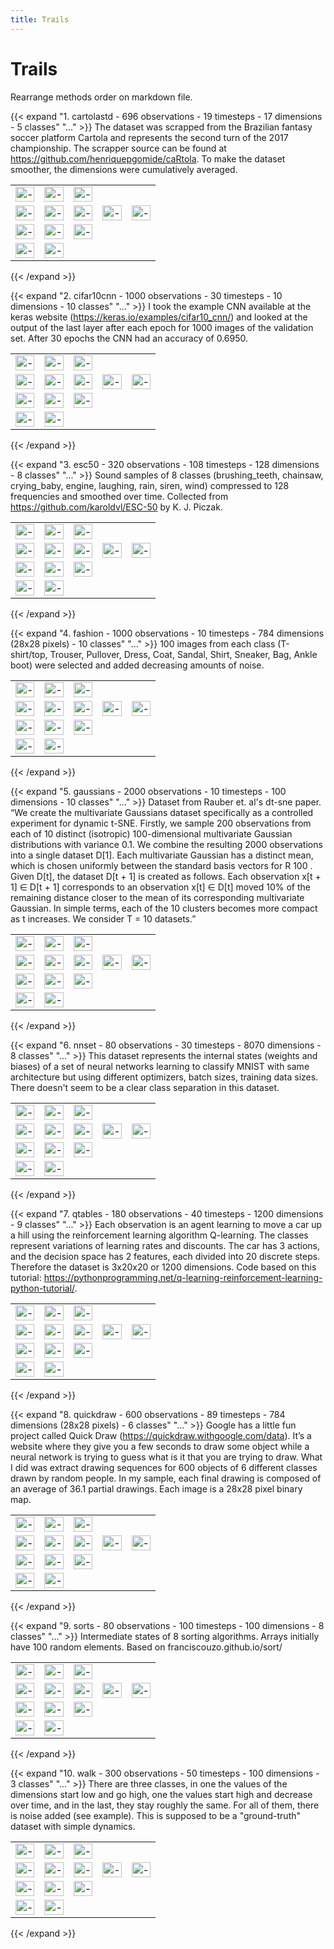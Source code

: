 ```yaml
---
title: Trails
---
```

# Trails

Rearrange methods order on markdown file.

{{< expand "1. cartolastd - 696 observations - 19 timesteps - 17 dimensions - 5 classes" "..." >}}
The dataset was scrapped from the Brazilian fantasy soccer platform Cartola and represents the second turn of the 2017 championship. The scrapper source can be found at https://github.com/henriquepgomide/caRtola. To make the dataset smoother, the dimensions were cumulatively averaged.

<table  width="100%" padding="0" spacing="0" border="0" cellpadding="0" cellspacing="0" style="border-collapse:collapse">
<tr width="100%" padding="0" margin="0">
  <td> <img src="https://github.com/EduardoVernier/guided-dynamic-projections-resources/blob/main/static/trails-cartolastd-pca_s1.png?raw=true" alt="-" style="width:100%">
  <td> <img src="https://github.com/EduardoVernier/guided-dynamic-projections-resources/blob/main/static/trails-cartolastd-tsne_s1_30p.png?raw=true" alt="-" style="width:100%">
  <td> <img src="https://github.com/EduardoVernier/guided-dynamic-projections-resources/blob/main/static/trails-cartolastd-umap_s1_15p.png?raw=true" alt="-" style="width:100%">
  </tr>
  <tr width="100%" padding="0" margin="0">
  <td> <img src="https://github.com/EduardoVernier/guided-dynamic-projections-resources/blob/main/static/trails-cartolastd-AE_10f_10f_2f_50ep.png?raw=true" alt="-" style="width:100%">
  <td> <img src="https://github.com/EduardoVernier/guided-dynamic-projections-resources/blob/main/static/trails-cartolastd-VAE_10f_10f_2f_100ep.png?raw=true" alt="-" style="width:100%">
  <td> <img src="https://github.com/EduardoVernier/guided-dynamic-projections-resources/blob/main/static/trails-cartolastd-pca_s4.png?raw=true" alt="-" style="width:100%">
  <td> <img src="https://github.com/EduardoVernier/guided-dynamic-projections-resources/blob/main/static/trails-cartolastd-tsne_s4_30p.png?raw=true" alt="-" style="width:100%">
  <td> <img src="https://github.com/EduardoVernier/guided-dynamic-projections-resources/blob/main/static/trails-cartolastd-umap_s4_15p.png?raw=true" alt="-" style="width:100%">
  </tr>
  <tr width="100%" padding="0" margin="0">
	<td> <img src="https://github.com/EduardoVernier/guided-dynamic-projections-resources/blob/main/static/trails-cartolastd-ctsne-p30.png?raw=true" alt="-" style="width:100%">
	<td> <img src="https://github.com/EduardoVernier/guided-dynamic-projections-resources/blob/main/static/trails-cartolastd-cumap.png?raw=true" alt="-" style="width:100%">
	<td> <img src="https://github.com/EduardoVernier/guided-dynamic-projections-resources/blob/main/static/trails-cartolastd-dtsne_100p_0-1l.png?raw=true" alt="-" style="width:100%">
  </tr>
	<tr width="100%" padding="0" margin="0">
	<td> <img src="https://github.com/EduardoVernier/guided-dynamic-projections-resources/blob/main/static/trails-cartolastd-pcadtsne-p30-l0_010000-le1.png?raw=true" alt="-" style="width:100%">
  <td> <img src="https://github.com/EduardoVernier/guided-dynamic-projections-resources/blob/main/static/trails-cartolastd-ldtsne-p30-l0_2000-ge2-le4-krandom-n-PCA.png?raw=true" alt="-" style="width:100%">
  </tr>
</table>
{{< /expand >}}


{{< expand "2. cifar10cnn - 1000 observations - 30 timesteps - 10 dimensions - 10 classes" "..." >}}
I took the example CNN available at the keras website (https://keras.io/examples/cifar10_cnn/) and looked at the output of the last layer after each epoch for 1000 images of the validation set. After 30 epochs the CNN had an accuracy of 0.6950.

<table  width="100%" padding="0" spacing="0" border="0" cellpadding="0" cellspacing="0" style="border-collapse:collapse">
  <tr width="100%" padding="0" margin="0">
  <td> <img src="https://github.com/EduardoVernier/guided-dynamic-projections-resources/blob/main/static/trails-cifar10cnn-pca_s1.png?raw=true" alt="-" style="width:100%">
  <td> <img src="https://github.com/EduardoVernier/guided-dynamic-projections-resources/blob/main/static/trails-cifar10cnn-tsne_s1_30p.png?raw=true" alt="-" style="width:100%">
  <td> <img src="https://github.com/EduardoVernier/guided-dynamic-projections-resources/blob/main/static/trails-cifar10cnn-umap_s1_15p.png?raw=true" alt="-" style="width:100%">
  </tr>
  <tr width="100%" padding="0" margin="0">
  <td> <img src="https://github.com/EduardoVernier/guided-dynamic-projections-resources/blob/main/static/trails-cifar10cnn-AE_10f_10f_2f_20ep.png?raw=true" alt="-" style="width:100%">
  <td> <img src="https://github.com/EduardoVernier/guided-dynamic-projections-resources/blob/main/static/trails-cifar10cnn-VAE_100f_10f_2f_20ep.png?raw=true" alt="-" style="width:100%">
  <td> <img src="https://github.com/EduardoVernier/guided-dynamic-projections-resources/blob/main/static/trails-cifar10cnn-pca_s4.png?raw=true" alt="-" style="width:100%">
  <td> <img src="https://github.com/EduardoVernier/guided-dynamic-projections-resources/blob/main/static/trails-cifar10cnn-tsne_s4_30p.png?raw=true" alt="-" style="width:100%">
  <td> <img src="https://github.com/EduardoVernier/guided-dynamic-projections-resources/blob/main/static/trails-cifar10cnn-umap_s4_15p.png?raw=true" alt="-" style="width:100%">
  </tr>
  <tr width="100%" padding="0" margin="0">
  <td> <img src="https://github.com/EduardoVernier/guided-dynamic-projections-resources/blob/main/static/trails-cifar10cnn-ctsne-p30.png?raw=true" alt="-" style="width:100%">
  <td> <img src="https://github.com/EduardoVernier/guided-dynamic-projections-resources/blob/main/static/trails-cifar10cnn-cumap.png?raw=true" alt="-" style="width:100%">
  <td> <img src="https://github.com/EduardoVernier/guided-dynamic-projections-resources/blob/main/static/trails-cifar10cnn-dtsne_30p_0-1l.png?raw=true" alt="-" style="width:100%">
  </tr>
  <tr width="100%" padding="0" margin="0">
  <td> <img src="https://github.com/EduardoVernier/guided-dynamic-projections-resources/blob/main/static/trails-cifar10cnn-pcadtsne-p30-l0_000010-le1-ls1_00.png?raw=true" alt="-" style="width:100%">
  <td> <img src="https://github.com/EduardoVernier/guided-dynamic-projections-resources/blob/main/static/trails-cifar10cnn-ldtsne-p30-l0_5000-ge4-le1-krandom-n-TSNE.png?raw=true" alt="-" style="width:100%">
  </tr>
</table>
{{< /expand >}}


{{< expand "3. esc50 - 320 observations - 108 timesteps - 128 dimensions - 8 classes" "..." >}}
Sound samples of 8 classes (brushing_teeth, chainsaw, crying_baby, engine, laughing, rain, siren, wind) compressed to 128 frequencies and smoothed over time. Collected from https://github.com/karoldvl/ESC-50 by K. J. Piczak.

<table  width="100%" padding="0" spacing="0" border="0" cellpadding="0" cellspacing="0" style="border-collapse:collapse">
  <tr width="100%" padding="0" margin="0">
  <td> <img src="https://github.com/EduardoVernier/guided-dynamic-projections-resources/blob/main/static/trails-esc50-pca_s1.png?raw=true" alt="-" style="width:100%">
  <td> <img src="https://github.com/EduardoVernier/guided-dynamic-projections-resources/blob/main/static/trails-esc50-tsne_s1_30p.png?raw=true" alt="-" style="width:100%">
  <td> <img src="https://github.com/EduardoVernier/guided-dynamic-projections-resources/blob/main/static/trails-esc50-umap_s1_15p.png?raw=true" alt="-" style="width:100%">
  </tr>
  <tr width="100%" padding="0" margin="0">
  <td> <img src="https://github.com/EduardoVernier/guided-dynamic-projections-resources/blob/main/static/trails-esc50-AE_10f_10f_2f_40ep.png?raw=true" alt="-" style="width:100%">
  <td> <img src="https://github.com/EduardoVernier/guided-dynamic-projections-resources/blob/main/static/trails-esc50-VAE_100f_10f_2f_20ep.png?raw=true" alt="-" style="width:100%">  
  <td> <img src="https://github.com/EduardoVernier/guided-dynamic-projections-resources/blob/main/static/trails-esc50-pca_s4.png?raw=true" alt="-" style="width:100%">
  <td> <img src="https://github.com/EduardoVernier/guided-dynamic-projections-resources/blob/main/static/trails-esc50-tsne_s4_30p.png?raw=true" alt="-" style="width:100%">
  <td> <img src="https://github.com/EduardoVernier/guided-dynamic-projections-resources/blob/main/static/trails-esc50-umap_s4_15p.png?raw=true" alt="-" style="width:100%">
  </tr>
  <tr width="100%" padding="0" margin="0">
  <td> <img src="https://github.com/EduardoVernier/guided-dynamic-projections-resources/blob/main/static/trails-esc50-ctsne-p30.png?raw=true" alt="-" style="width:100%">
  <td> <img src="https://github.com/EduardoVernier/guided-dynamic-projections-resources/blob/main/static/trails-esc50-cumap.png?raw=true" alt="-" style="width:100%">
  <td> <img src="https://github.com/EduardoVernier/guided-dynamic-projections-resources/blob/main/static/trails-esc50-dtsne_40p_0-05l.png?raw=true" alt="-" style="width:100%">
  </tr>
	<tr width="100%" padding="0" margin="0">
  <td> <img src="https://github.com/EduardoVernier/guided-dynamic-projections-resources/blob/main/static/trails-esc50-pcadtsne-p30-l0_010000-le1-ls0_10.png?raw=true" alt="-" style="width:100%">
  <td> <img src="https://github.com/EduardoVernier/guided-dynamic-projections-resources/blob/main/static/trails-esc50-ldtsne-p30-l0_3000-ge5-le1-krandom-n-PCA-1585573963.png?raw=true" alt="-" style="width:100%">
  </tr>
</table>
{{< /expand >}}


{{< expand "4. fashion - 1000 observations - 10 timesteps - 784 dimensions (28x28 pixels) - 10 classes" "..." >}}
100 images from each class (T-shirt/top, Trouser, Pullover, Dress, Coat, Sandal, Shirt, Sneaker, Bag, Ankle boot) were selected and added decreasing amounts of noise.

<table  width="100%" padding="0" spacing="0" border="0" cellpadding="0" cellspacing="0" style="border-collapse:collapse">
<tr width="100%" padding="0" margin="0" cellpadding="0" cellspacing="0">
<td> <img src="https://github.com/EduardoVernier/guided-dynamic-projections-resources/blob/main/static/trails-fashion-pca_s1.png?raw=true" alt="-" style="width:100%">
<td> <img src="https://github.com/EduardoVernier/guided-dynamic-projections-resources/blob/main/static/trails-fashion-tsne_s1_30p.png?raw=true" alt="-" style="width:100%">
<td> <img src="https://github.com/EduardoVernier/guided-dynamic-projections-resources/blob/main/static/trails-fashion-umap_s1_15p.png?raw=true" alt="-" style="width:100%">
</tr>
<tr width="100%" padding="0" margin="0" cellpadding="0" cellspacing="0">
<td> <img src="https://github.com/EduardoVernier/guided-dynamic-projections-resources/blob/main/static/trails-fashion-AE_784f_500f_500f_2000f_2f_40ep.png?raw=true" alt="-" style="width:100%">
<td> <img src="https://github.com/EduardoVernier/guided-dynamic-projections-resources/blob/main/static/trails-fashion-VAE_784f_2048f_1024f_512f_2f_0-25drop_20ep.png?raw=true" alt="-" style="width:100%">
<td> <img src="https://github.com/EduardoVernier/guided-dynamic-projections-resources/blob/main/static/trails-fashion-pca_s4.png?raw=true" alt="-" style="width:100%">
<td> <img src="https://github.com/EduardoVernier/guided-dynamic-projections-resources/blob/main/static/trails-fashion-tsne_s4_30p.png?raw=true" alt="-" style="width:100%">
<td> <img src="https://github.com/EduardoVernier/guided-dynamic-projections-resources/blob/main/static/trails-fashion-umap_s4_15p.png?raw=true" alt="-" style="width:100%">
</tr>
<tr width="100%" padding="0" margin="0" cellpadding="0" cellspacing="0">
<td> <img src="https://github.com/EduardoVernier/guided-dynamic-projections-resources/blob/main/static/trails-fashion-ctsne-p30.png?raw=true" alt="-" style="width:100%">
<td> <img src="https://github.com/EduardoVernier/guided-dynamic-projections-resources/blob/main/static/trails-fashion-cumap.png?raw=true" alt="-" style="width:100%">
<td> <img src="https://github.com/EduardoVernier/guided-dynamic-projections-resources/blob/main/static/trails-fashion-dtsne_100p_0-1l.png?raw=true" alt="-" style="width:100%">
</tr>
<tr width="100%" padding="0" margin="0" cellpadding="0" cellspacing="0">
</tr>
<td> <img src="https://github.com/EduardoVernier/guided-dynamic-projections-resources/blob/main/static/trails-fashion-pcadtsne-p30-l0_000100-le1-ls0_10.png?raw=true" alt="-" style="width:100%">
<td> <img src="https://github.com/EduardoVernier/guided-dynamic-projections-resources/blob/main/static/trails-fashion-ldtsne-p30-l0_1000-ge4-le2-krandom-n-TSNE-1585735654.png?raw=true" alt="-" style="width:100%">
</table>
{{< /expand >}}


{{< expand "5. gaussians - 2000 observations - 10 timesteps - 100 dimensions - 10 classes" "..." >}}
Dataset from Rauber et. al's dt-sne paper. “We create the multivariate Gaussians dataset specifically as a controlled experiment for dynamic t-SNE. Firstly, we sample 200 observations from each of 10 distinct (isotropic) 100-dimensional multivariate Gaussian distributions with variance 0.1. We combine the resulting 2000 observations into a single dataset D[1]. Each multivariate Gaussian has a distinct mean, which is chosen uniformly between the standard basis vectors for R 100 . Given D[t], the dataset D[t + 1] is created as follows. Each observation x[t + 1] ∈ D[t + 1] corresponds to an observation x[t] ∈ D[t] moved 10% of the remaining distance closer to the mean of its corresponding multivariate Gaussian. In simple terms, each of the 10 clusters becomes more compact as t increases. We consider T = 10 datasets.”

<table  width="100%" padding="0" spacing="0" border="0" cellpadding="0" cellspacing="0" style="border-collapse:collapse">
<tr width="100%" padding="0" margin="0" cellpadding="0" cellspacing="0">
<td> <img src="https://github.com/EduardoVernier/guided-dynamic-projections-resources/blob/main/static/trails-gaussians-pca_s1.png?raw=true" alt="-" style="width:100%">
<td> <img src="https://github.com/EduardoVernier/guided-dynamic-projections-resources/blob/main/static/trails-gaussians-tsne_s1_30p.png?raw=true" alt="-" style="width:100%">
<td> <img src="https://github.com/EduardoVernier/guided-dynamic-projections-resources/blob/main/static/trails-gaussians-umap_s1_15p.png?raw=true" alt="-" style="width:100%">
</tr>
<tr width="100%" padding="0" margin="0" cellpadding="0" cellspacing="0">
<td> <img src="https://github.com/EduardoVernier/guided-dynamic-projections-resources/blob/main/static/trails-gaussians-AE_10f_10f_2f_20ep.png?raw=true" alt="-" style="width:100%">
<td> <img src="https://github.com/EduardoVernier/guided-dynamic-projections-resources/blob/main/static/trails-gaussians-VAE_100f_10f_2f_20ep.png?raw=true" alt="-" style="width:100%">
<td> <img src="https://github.com/EduardoVernier/guided-dynamic-projections-resources/blob/main/static/trails-gaussians-pca_s4.png?raw=true" alt="-" style="width:100%">
<td> <img src="https://github.com/EduardoVernier/guided-dynamic-projections-resources/blob/main/static/trails-gaussians-tsne_s4_30p.png?raw=true" alt="-" style="width:100%">
<td> <img src="https://github.com/EduardoVernier/guided-dynamic-projections-resources/blob/main/static/trails-gaussians-umap_s4_15p.png?raw=true" alt="-" style="width:100%">
</tr>
<tr width="100%" padding="0" margin="0" cellpadding="0" cellspacing="0">
<td> <img src="https://github.com/EduardoVernier/guided-dynamic-projections-resources/blob/main/static/trails-gaussians-cumap.png?raw=true" alt="-" style="width:100%">
<td> <img src="https://github.com/EduardoVernier/guided-dynamic-projections-resources/blob/main/static/trails-gaussians-dtsne_70p_0-1l.png?raw=true" alt="-" style="width:100%">
<td> <img src="https://github.com/EduardoVernier/guided-dynamic-projections-resources/blob/main/static/trails-gaussians-ctsne-p30.png?raw=true" alt="-" style="width:100%">
</tr>
<tr width="100%" padding="0" margin="0" cellpadding="0" cellspacing="0">
<td> <img src="https://github.com/EduardoVernier/guided-dynamic-projections-resources/blob/main/static/trails-gaussians-pcadtsne-p30-l0_001000-le1-ls10_00.png?raw=true" alt="-" style="width:100%">
<td> <img src="https://github.com/EduardoVernier/guided-dynamic-projections-resources/blob/main/static/trails-gaussians-ldtsne-p30--interactive-krandom-n-PCA.png?raw=true" alt="-" style="width:100%">
</tr>
</table>
{{< /expand >}}


{{< expand "6. nnset - 80 observations - 30 timesteps - 8070 dimensions - 8 classes" "..." >}}
This dataset represents the internal states (weights and biases) of a set of neural networks learning to classify MNIST with same architecture but using different optimizers, batch sizes, training data sizes. There doesn't seem to be a clear class separation in this dataset.

<table  width="100%" padding="0" spacing="0" border="0" cellpadding="0" cellspacing="0" style="border-collapse:collapse">
<tr width="100%" padding="0" margin="0" cellpadding="0" cellspacing="0">
<td> <img src="https://github.com/EduardoVernier/guided-dynamic-projections-resources/blob/main/static/trails-nnset-pca_s1.png?raw=true" alt="-" style="width:100%">
<td> <img src="https://github.com/EduardoVernier/guided-dynamic-projections-resources/blob/main/static/trails-nnset-tsne_s1_30p.png?raw=true" alt="-" style="width:100%">
<td> <img src="https://github.com/EduardoVernier/guided-dynamic-projections-resources/blob/main/static/trails-nnset-umap_s1_15p.png?raw=true" alt="-" style="width:100%">
</tr>
<tr width="100%" padding="0" margin="0" cellpadding="0" cellspacing="0">
<td> <img src="https://github.com/EduardoVernier/guided-dynamic-projections-resources/blob/main/static/trails-nnset-AE_10f_10f_2f_20ep.png?raw=true" alt="-" style="width:100%">
<td> <img src="https://github.com/EduardoVernier/guided-dynamic-projections-resources/blob/main/static/trails-nnset-VAE_100f_10f_2f_20ep.png?raw=true" alt="-" style="width:100%">
<td> <img src="https://github.com/EduardoVernier/guided-dynamic-projections-resources/blob/main/static/trails-nnset-pca_s4.png?raw=true" alt="-" style="width:100%">
<td> <img src="https://github.com/EduardoVernier/guided-dynamic-projections-resources/blob/main/static/trails-nnset-tsne_s4_30p.png?raw=true" alt="-" style="width:100%">
<td> <img src="https://github.com/EduardoVernier/guided-dynamic-projections-resources/blob/main/static/trails-nnset-umap_s4_15p.png?raw=true" alt="-" style="width:100%">
</tr>
<tr width="100%" padding="0" margin="0" cellpadding="0" cellspacing="0">
<td> <img src="https://github.com/EduardoVernier/guided-dynamic-projections-resources/blob/main/static/trails-nnset-ctsne-p30.png?raw=true" alt="-" style="width:100%">
<td> <img src="https://github.com/EduardoVernier/guided-dynamic-projections-resources/blob/main/static/trails-nnset-cumap.png?raw=true" alt="-" style="width:100%">
<td> <img src="https://github.com/EduardoVernier/guided-dynamic-projections-resources/blob/main/static/trails-nnset-dtsne_60p_0-01l.png?raw=true" alt="-" style="width:100%">
</tr>
<tr width="100%" padding="0" margin="0" cellpadding="0" cellspacing="0">
<td> <img src="https://github.com/EduardoVernier/guided-dynamic-projections-resources/blob/main/static/trails-nnset-pcadtsne-p30-l0_001000-le1-ls1_00.png?raw=true" alt="-" style="width:100%">
<td> <img src="https://github.com/EduardoVernier/guided-dynamic-projections-resources/blob/main/static/trails-nnset-ldtsne-p30-l0_0200-ge8-le1-krandom-n-PCA-1585825808.png?raw=true" alt="-" style="width:100%">
</tr>
</table>
{{< /expand >}}


{{< expand "7. qtables - 180 observations - 40 timesteps - 1200 dimensions - 9 classes" "..." >}}
Each observation is an agent learning to move a car up a hill using the reinforcement learning algorithm Q-learning. The classes represent variations of learning rates and discounts. The car has 3 actions, and the decision space has 2 features, each divided into 20 discrete steps. Therefore the dataset is 3x20x20 or 1200 dimensions. Code based on this tutorial: https://pythonprogramming.net/q-learning-reinforcement-learning-python-tutorial/.

<table  width="100%" padding="0" spacing="0" border="0" cellpadding="0" cellspacing="0" style="border-collapse:collapse">
<tr width="100%" padding="0" margin="0" cellpadding="0" cellspacing="0">
<td> <img src="https://github.com/EduardoVernier/guided-dynamic-projections-resources/blob/main/static/trails-qtables-pca_s1.png?raw=true" alt="-" style="width:100%">
<td> <img src="https://github.com/EduardoVernier/guided-dynamic-projections-resources/blob/main/static/trails-qtables-tsne_s1_30p.png?raw=true" alt="-" style="width:100%">
<td> <img src="https://github.com/EduardoVernier/guided-dynamic-projections-resources/blob/main/static/trails-qtables-umap_s1_15p.png?raw=true" alt="-" style="width:100%">
</tr>
<tr width="100%" padding="0" margin="0" cellpadding="0" cellspacing="0">
<td> <img src="https://github.com/EduardoVernier/guided-dynamic-projections-resources/blob/main/static/trails-qtables-AE_10f_10f_2f_20ep.png?raw=true" alt="-" style="width:100%">
<td> <img src="https://github.com/EduardoVernier/guided-dynamic-projections-resources/blob/main/static/trails-qtables-VAE_100f_10f_2f_20ep.png?raw=true" alt="-" style="width:100%">
<td> <img src="https://github.com/EduardoVernier/guided-dynamic-projections-resources/blob/main/static/trails-qtables-pca_s4.png?raw=true" alt="-" style="width:100%">
<td> <img src="https://github.com/EduardoVernier/guided-dynamic-projections-resources/blob/main/static/trails-qtables-tsne_s4_30p.png?raw=true" alt="-" style="width:100%">
<td> <img src="https://github.com/EduardoVernier/guided-dynamic-projections-resources/blob/main/static/trails-qtables-umap_s4_15p.png?raw=true" alt="-" style="width:100%">
</tr>
<tr width="100%" padding="0" margin="0" cellpadding="0" cellspacing="0">
<td> <img src="https://github.com/EduardoVernier/guided-dynamic-projections-resources/blob/main/static/trails-qtables-ctsne-p30.png?raw=true" alt="-" style="width:100%">
<td> <img src="https://github.com/EduardoVernier/guided-dynamic-projections-resources/blob/main/static/trails-qtables-cumap.png?raw=true" alt="-" style="width:100%">
<td> <img src="https://github.com/EduardoVernier/guided-dynamic-projections-resources/blob/main/static/trails-qtables-dtsne_40p_0-05l.png?raw=true" alt="-" style="width:100%">
</tr>
<tr width="100%" padding="0" margin="0" cellpadding="0" cellspacing="0">
<td> <img src="https://github.com/EduardoVernier/guided-dynamic-projections-resources/blob/main/static/trails-qtables-pcadtsne-p30-l0_001000-le1-ls0_10.png?raw=true" alt="-" style="width:100%">
<td> <img src="https://github.com/EduardoVernier/guided-dynamic-projections-resources/blob/main/static/trails-qtables-ldtsne-p30--interactive-krandom-n-PCA.png?raw=true" alt="-" style="width:100%">
</tr>
</table>
{{< /expand >}}


{{< expand "8. quickdraw - 600 observations - 89 timesteps - 784 dimensions (28x28 pixels) - 6 classes" "..." >}}
Google has a little fun project called Quick Draw (https://quickdraw.withgoogle.com/data). It’s a website where they give you a few seconds to draw some object while a neural network is trying to guess what is it that you are trying to draw. What I did was extract drawing sequences for 600 objects of 6 different classes drawn by random people. In my sample, each final drawing is composed of an average of 36.1 partial drawings. Each image is a 28x28 pixel binary map.

<table  width="100%" padding="0" spacing="0" border="0" cellpadding="0" cellspacing="0" style="border-collapse:collapse">
<tr width="100%" padding="0" margin="0" cellpadding="0" cellspacing="0">
<td> <img src="https://github.com/EduardoVernier/guided-dynamic-projections-resources/blob/main/static/trails-quickdraw-pca_s1.png?raw=true" alt="-" style="width:100%">
<td> <img src="https://github.com/EduardoVernier/guided-dynamic-projections-resources/blob/main/static/trails-quickdraw-tsne_s1_30p.png?raw=true" alt="-" style="width:100%">
<td> <img src="https://github.com/EduardoVernier/guided-dynamic-projections-resources/blob/main/static/trails-quickdraw-umap_s1_15p.png?raw=true" alt="-" style="width:100%">
</tr>
<tr width="100%" padding="0" margin="0" cellpadding="0" cellspacing="0">
<td> <img src="https://github.com/EduardoVernier/guided-dynamic-projections-resources/blob/main/static/trails-quickdraw-AE_784f_500f_500f_2000f_2f_20ep.png?raw=true" alt="-" style="width:100%">
<td> <img src="https://github.com/EduardoVernier/guided-dynamic-projections-resources/blob/main/static/trails-quickdraw-VAE_784f_2048f_1024f_512f_2f_0-25drop_10ep.png?raw=true" alt="-" style="width:100%">
<td> <img src="https://github.com/EduardoVernier/guided-dynamic-projections-resources/blob/main/static/trails-quickdraw-pca_s4.png?raw=true" alt="-" style="width:100%">
<td> <img src="https://github.com/EduardoVernier/guided-dynamic-projections-resources/blob/main/static/trails-quickdraw-tsne_s4_30p.png?raw=true" alt="-" style="width:100%">
<td> <img src="https://github.com/EduardoVernier/guided-dynamic-projections-resources/blob/main/static/trails-quickdraw-umap_s4_15p.png?raw=true" alt="-" style="width:100%">
</tr>
<tr width="100%" padding="0" margin="0" cellpadding="0" cellspacing="0">
<td> <img src="https://github.com/EduardoVernier/guided-dynamic-projections-resources/blob/main/static/trails-quickdraw-ctsne-p30.png?raw=true" alt="-" style="width:100%">
<td> <img src="https://github.com/EduardoVernier/guided-dynamic-projections-resources/blob/main/static/trails-quickdraw-cumap.png?raw=true" alt="-" style="width:100%">
<td> <img src="https://github.com/EduardoVernier/guided-dynamic-projections-resources/blob/main/static/trails-quickdraw-dtsne_200p_0-1l.png?raw=true" alt="-" style="width:100%">
</tr>
<tr width="100%" padding="0" margin="0" cellpadding="0" cellspacing="0">
<td> <img src="https://github.com/EduardoVernier/guided-dynamic-projections-resources/blob/main/static/trails-quickdraw-pcadtsne-p30-l0_001000-le1-ls1_00.png?raw=true" alt="-" style="width:100%">
<td> <img src="https://github.com/EduardoVernier/guided-dynamic-projections-resources/blob/main/static/trails-quickdraw-ldtsne-p30-l0_1000-ge2-le1-krandom-n-TSNE-1585997292.png?raw=true" alt="-" style="width:100%">
</tr>
</table>
{{< /expand >}}


{{< expand "9. sorts - 80 observations - 100 timesteps - 100 dimensions - 8 classes" "..." >}}
Intermediate states of 8 sorting algorithms. Arrays initially have 100 random elements. Based on franciscouzo.github.io/sort/

<table  width="100%" padding="0" spacing="0" border="0" cellpadding="0" cellspacing="0" style="border-collapse:collapse">
<tr width="100%" padding="0" margin="0" cellpadding="0" cellspacing="0">
<td> <img src="https://github.com/EduardoVernier/guided-dynamic-projections-resources/blob/main/static/trails-sorts-pca_s1.png?raw=true" alt="-" style="width:100%">
<td> <img src="https://github.com/EduardoVernier/guided-dynamic-projections-resources/blob/main/static/trails-sorts-tsne_s1_30p.png?raw=true" alt="-" style="width:100%">
<td> <img src="https://github.com/EduardoVernier/guided-dynamic-projections-resources/blob/main/static/trails-sorts-umap_s1_15p.png?raw=true" alt="-" style="width:100%">
</tr>
<tr width="100%" padding="0" margin="0" cellpadding="0" cellspacing="0">
<td> <img src="https://github.com/EduardoVernier/guided-dynamic-projections-resources/blob/main/static/trails-sorts-AE_10f_10f_2f_20ep.png?raw=true" alt="-" style="width:100%">
<td> <img src="https://github.com/EduardoVernier/guided-dynamic-projections-resources/blob/main/static/trails-sorts-VAE_100f_10f_2f_20ep.png?raw=true" alt="-" style="width:100%">
<td> <img src="https://github.com/EduardoVernier/guided-dynamic-projections-resources/blob/main/static/trails-sorts-pca_s4.png?raw=true" alt="-" style="width:100%">
<td> <img src="https://github.com/EduardoVernier/guided-dynamic-projections-resources/blob/main/static/trails-sorts-tsne_s4_30p.png?raw=true" alt="-" style="width:100%">
<td> <img src="https://github.com/EduardoVernier/guided-dynamic-projections-resources/blob/main/static/trails-sorts-umap_s4_15p.png?raw=true" alt="-" style="width:100%">
</tr>
<tr width="100%" padding="0" margin="0" cellpadding="0" cellspacing="0">
<td> <img src="https://github.com/EduardoVernier/guided-dynamic-projections-resources/blob/main/static/trails-sorts-ctsne-p30.png?raw=true" alt="-" style="width:100%">
<td> <img src="https://github.com/EduardoVernier/guided-dynamic-projections-resources/blob/main/static/trails-sorts-cumap.png?raw=true" alt="-" style="width:100%">
<td> <img src="https://github.com/EduardoVernier/guided-dynamic-projections-resources/blob/main/static/trails-sorts-dtsne_77p_0-01l.png?raw=true" alt="-" style="width:100%">
</tr>
<tr width="100%" padding="0" margin="0" cellpadding="0" cellspacing="0">
<td> <img src="https://github.com/EduardoVernier/guided-dynamic-projections-resources/blob/main/static/trails-sorts-pcadtsne-p30-l0_010000-le1-ls1_00.png?raw=true" alt="-" style="width:100%">
<td> <img src="https://github.com/EduardoVernier/guided-dynamic-projections-resources/blob/main/static/trails-sorts-ldtsne-p30-l0_2500-ge10-le2-krandom-nt-PCA-1592723377.png?raw=true" alt="-" style="width:100%">
</tr>
</table>
{{< /expand >}}


{{< expand "10. walk - 300 observations - 50 timesteps - 100 dimensions - 3 classes" "..." >}}
There are three classes, in one the values of the dimensions start low and go high, one the values start high and decrease over time, and in the last, they stay roughly the same. For all of them, there is noise added (see example). This is supposed to be a "ground-truth" dataset with simple dynamics.

<table  width="100%" padding="0" spacing="0" border="0" cellpadding="0" cellspacing="0" style="border-collapse:collapse">
<tr width="100%" padding="0" margin="0" cellpadding="0" cellspacing="0">
<td> <img src="https://github.com/EduardoVernier/guided-dynamic-projections-resources/blob/main/static/trails-walk-pca_s1.png?raw=true" alt="-" style="width:100%">
<td> <img src="https://github.com/EduardoVernier/guided-dynamic-projections-resources/blob/main/static/trails-walk-tsne_s1_30p.png?raw=true" alt="-" style="width:100%">
<td> <img src="https://github.com/EduardoVernier/guided-dynamic-projections-resources/blob/main/static/trails-walk-umap_s1_15p.png?raw=true" alt="-" style="width:100%">
</tr>
<tr width="100%" padding="0" margin="0" cellpadding="0" cellspacing="0">
<td> <img src="https://github.com/EduardoVernier/guided-dynamic-projections-resources/blob/main/static/trails-walk-AE_10f_10f_2f_20ep.png?raw=true" alt="-" style="width:100%">
<td> <img src="https://github.com/EduardoVernier/guided-dynamic-projections-resources/blob/main/static/trails-walk-VAE_100f_10f_2f_20ep.png?raw=true" alt="-" style="width:100%">
<td> <img src="https://github.com/EduardoVernier/guided-dynamic-projections-resources/blob/main/static/trails-walk-pca_s4.png?raw=true" alt="-" style="width:100%">
<td> <img src="https://github.com/EduardoVernier/guided-dynamic-projections-resources/blob/main/static/trails-walk-tsne_s4_30p.png?raw=true" alt="-" style="width:100%">
<td> <img src="https://github.com/EduardoVernier/guided-dynamic-projections-resources/blob/main/static/trails-walk-umap_s4_15p.png?raw=true" alt="-" style="width:100%">
</tr>
<tr width="100%" padding="0" margin="0" cellpadding="0" cellspacing="0">
<td> <img src="https://github.com/EduardoVernier/guided-dynamic-projections-resources/blob/main/static/trails-walk-ctsne-p30.png?raw=true" alt="-" style="width:100%">
<td> <img src="https://github.com/EduardoVernier/guided-dynamic-projections-resources/blob/main/static/trails-walk-cumap.png?raw=true" alt="-" style="width:100%">
<td> <img src="https://github.com/EduardoVernier/guided-dynamic-projections-resources/blob/main/static/trails-walk-dtsne_100p_0-01l.png?raw=true" alt="-" style="width:100%">
</tr>
<tr width="100%" padding="0" margin="0" cellpadding="0" cellspacing="0">
<td> <img src="https://github.com/EduardoVernier/guided-dynamic-projections-resources/blob/main/static/trails-walk-pcadtsne-p30-l0_000100-le1-ls1_00.png?raw=true" alt="-" style="width:100%">
<td> <img src="https://github.com/EduardoVernier/guided-dynamic-projections-resources/blob/main/static/trails-walk-ldtsne-p30--interactive-krandom-n-PCA.png?raw=true" alt="-" style="width:100%">
</tr>
</table>
{{< /expand >}}
